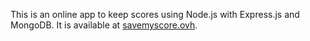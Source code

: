 This is an online app to keep scores using Node.js with Express.js and MongoDB. It is available at <a href='http://savemyscore.ovh' target='_blank'> savemyscore.ovh</a>.
